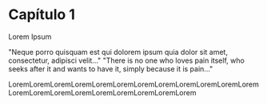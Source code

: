 # Capítulo 1


Lorem Ipsum


"Neque porro quisquam est qui dolorem ipsum quia dolor sit amet, consectetur, adipisci velit..."
"There is no one who loves pain itself, who seeks after it and wants to have it, simply because it is pain..."






LoremLoremLoremLoremLoremLoremLoremLoremLoremLoremLoremLoremLoremLoremLoremLoremLoremLoremLoremLoremLorem
